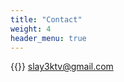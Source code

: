 ```yaml
---
title: "Contact"
weight: 4
header_menu: true
---
```


{{<icon class="fa fa-envelope">}}&nbsp;[slay3ktv@gmail.com](mailto:slay3ktv@gmail.com)
